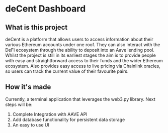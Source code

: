 # deCent Dashboard

## What is this project
deCent is a platform that allows users to access information about their various Ethereum accounts under one roof. They can also interact with the DeFi ecosystem through the ability to deposit into an Aave lending pool. Whilst the project is still in its earliest stages the aim is to provide people with easy and straightforward access to their funds and the wider Ethereum ecosystem. Also provides easy access to live pricing via Chainlink oracles, so users can track the current value of their favourite pairs.

## How it's made
Currently, a terminal application that leverages the web3.py library. Next steps will be:

1. Complete Integration with AAVE API
2. Add database functionality for persistent data storage
3. An easy to use UI

